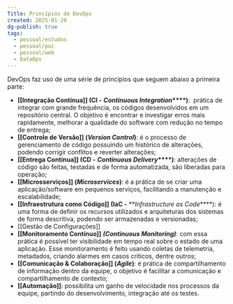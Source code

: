 ```yaml
---
Title: Princípios de DevOps
created: 2025-01-20
dg-publish: true
tags:
  - pessoal/estudos
  - pessoal/puc
  - pessoal/web
  - DataOps
---
```


DevOps faz uso de uma série de princípios que seguem abaixo a primeira parte:
- **[[Integração Contínua]] (CI -** **_Continuous Integration_****)**:  prática de integrar com grande frequência, os códigos desenvolvidos em um repositório central. O objetivo é encontrar e investigar erros mais rapidamente, melhorar a qualidade do software com redução no tempo de entrega;
- **[[Controle de Versão]] (****_Version Control_****)**: é o processo de gerenciamento de código possuindo um histórico de alterações, podendo corrigir conflitos e reverter alterações;
- **[[Entrega Contínua]] (CD -** **_Continuous Delivery_****)**: alterações de código são feitas, testadas e de forma automatizada, são liberadas para operação;
- **[[Microsserviços]] (****_Microservices_****)**: é a prática de se criar uma aplicação/software em pequenos serviços, facilitando a manutenção e escalabilidade;
- **[[Infraestrutura como Código]] (IaC -** **_Infrastructure as Code_****): é uma forma de definir os recursos utilizados e arquiteturas dos sistemas de forma descritiva, podendo ser armazenadas e versionadas;
- [[Gestão de Configurações]]
- **[[Monitoramento Contínuo]]** **_(Continuous Monitoring)_**: com essa prática é possível ter visibilidade em tempo real sobre o estado de uma aplicação. Esse monitoramento é feito usando coletas de telemetria, metadados, criando alarmes em casos críticos, dentre outros;
- **[[Comunicação & Colaboração]] (****_Agile_****)**: é prática de compartilhamento de informação dentro da equipe, o objetivo é facilitar a comunicação e compartilhamento de contexto;
- **[[Automação]]**: possibilita um ganho de velocidade nos processos da equipe, partindo do desenvolvimento, integração até os testes.
